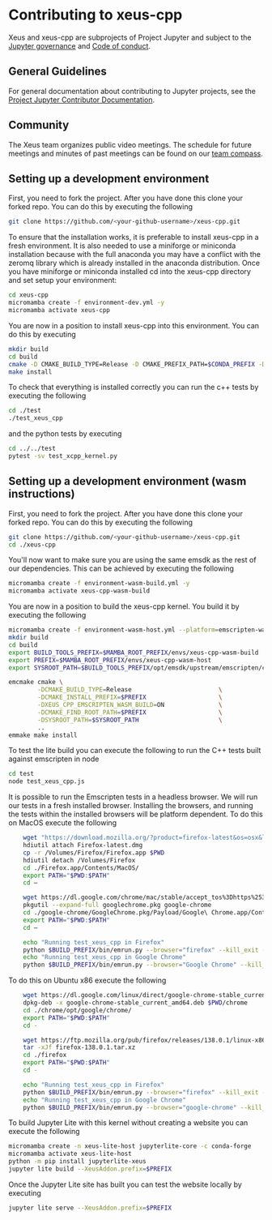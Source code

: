 # Contributing to xeus-cpp

Xeus and xeus-cpp are subprojects of Project Jupyter and subject to the
[Jupyter governance](https://github.com/jupyter/governance) and
[Code of conduct](https://github.com/jupyter/governance/blob/master/conduct/code_of_conduct.md).

## General Guidelines

For general documentation about contributing to Jupyter projects, see the
[Project Jupyter Contributor Documentation](https://docs.jupyter.org/en/latest/contributing/content-contributor.html).

## Community

The Xeus team organizes public video meetings. The schedule for future meetings and
minutes of past meetings can be found on our
[team compass](https://jupyter-xeus.github.io/).

## Setting up a development environment

First, you need to fork the project. After you have done this clone your forked repo. You can do this by 
executing the following

```bash
git clone https://github.com/<your-github-username>/xeus-cpp.git
```

To ensure that the installation works, it is preferable to install xeus-cpp in a fresh environment. It is
also needed to use a miniforge or miniconda installation because with the full anaconda you may have a 
conflict with the zeromq library which is already installed in the anaconda distribution. Once you have miniforge 
or miniconda installed cd into the xeus-cpp directory and set setup your environment:

```bash
cd xeus-cpp
micromamba create -f environment-dev.yml -y
micromamba activate xeus-cpp
```

You are now in a position to install xeus-cpp into this environment. You can do this by executing

```bash
mkdir build
cd build
cmake -D CMAKE_BUILD_TYPE=Release -D CMAKE_PREFIX_PATH=$CONDA_PREFIX -D CMAKE_INSTALL_PREFIX=$CONDA_PREFIX -D CMAKE_INSTALL_LIBDIR=lib ..
make install
```

To check that everything is installed correctly you can run the c++ tests by executing the following

```bash
cd ./test
./test_xeus_cpp
```

and the python tests by executing

```bash
cd ../../test
pytest -sv test_xcpp_kernel.py
```

## Setting up a development environment (wasm instructions)

First, you need to fork the project. After you have done this clone your forked repo. You can do this by 
executing the following

```bash
git clone https://github.com/<your-github-username>/xeus-cpp.git
cd ./xeus-cpp
```

You'll now want to make sure you are using the same emsdk as the rest of our dependencies. This can be achieved by executing 
the following
```bash
micromamba create -f environment-wasm-build.yml -y
micromamba activate xeus-cpp-wasm-build
```

You are now in a position to build the xeus-cpp kernel. You build it by executing the following
```bash
micromamba create -f environment-wasm-host.yml --platform=emscripten-wasm32
mkdir build
cd build
export BUILD_TOOLS_PREFIX=$MAMBA_ROOT_PREFIX/envs/xeus-cpp-wasm-build
export PREFIX=$MAMBA_ROOT_PREFIX/envs/xeus-cpp-wasm-host
export SYSROOT_PATH=$BUILD_TOOLS_PREFIX/opt/emsdk/upstream/emscripten/cache/sysroot

emcmake cmake \
        -DCMAKE_BUILD_TYPE=Release                        \
        -DCMAKE_INSTALL_PREFIX=$PREFIX                    \
        -DXEUS_CPP_EMSCRIPTEN_WASM_BUILD=ON               \
        -DCMAKE_FIND_ROOT_PATH=$PREFIX                    \
        -DSYSROOT_PATH=$SYSROOT_PATH                      \
        ..
emmake make install
```

To test the lite build you can execute the following to run the C++ tests built against emscripten in node

```bash
cd test
node test_xeus_cpp.js
```

It is possible to run the Emscripten tests in a headless browser. We will run our tests in a fresh installed browser. Installing the browsers, and running the tests within the installed browsers will be platform dependent. To do this on MacOS execute the following

```bash
    wget "https://download.mozilla.org/?product=firefox-latest&os=osx&lang=en-US" -O Firefox-latest.dmg
    hdiutil attach Firefox-latest.dmg
    cp -r /Volumes/Firefox/Firefox.app $PWD
    hdiutil detach /Volumes/Firefox
    cd ./Firefox.app/Contents/MacOS/
    export PATH="$PWD:$PATH"
    cd –

    wget https://dl.google.com/chrome/mac/stable/accept_tos%3Dhttps%253A%252F%252Fwww.google.com%252Fintl%252Fen_ph%252Fchrome%252Fterms%252F%26_and_accept_tos%3Dhttps%253A%252F%252Fpolicies.google.com%252Fterms/googlechrome.pkg
    pkgutil --expand-full googlechrome.pkg google-chrome
    cd ./google-chrome/GoogleChrome.pkg/Payload/Google\ Chrome.app/Contents/MacOS/
    export PATH="$PWD:$PATH"
    cd –

    echo "Running test_xeus_cpp in Firefox"
    python $BUILD_PREFIX/bin/emrun.py --browser="firefox" --kill_exit --browser-args="--headless"  test_xeus_cpp.html
    echo "Running test_xeus_cpp in Google Chrome"
    python $BUILD_PREFIX/bin/emrun.py --browser="Google Chrome" --kill_exit --browser-args="--headless  --no-sandbox"  test_xeus_cpp.html
```

To do this on Ubuntu x86 execute the following

```bash
    wget https://dl.google.com/linux/direct/google-chrome-stable_current_amd64.deb
    dpkg-deb -x google-chrome-stable_current_amd64.deb $PWD/chrome
    cd ./chrome/opt/google/chrome/
    export PATH="$PWD:$PATH"
    cd -

    wget https://ftp.mozilla.org/pub/firefox/releases/138.0.1/linux-x86_64/en-GB/firefox-138.0.1.tar.xz
    tar -xJf firefox-138.0.1.tar.xz
    cd ./firefox
    export PATH="$PWD:$PATH"
    cd -

    echo "Running test_xeus_cpp in Firefox"
    python $BUILD_PREFIX/bin/emrun.py --browser="firefox" --kill_exit --timeout 60 --browser-args="--headless"  test_xeus_cpp.html
    echo "Running test_xeus_cpp in Google Chrome"
    python $BUILD_PREFIX/bin/emrun.py --browser="google-chrome" --kill_exit --timeout 60 --browser-args="--headless --no-sandbox"  test_xeus_cpp.html
```

To build Jupyter Lite with this kernel without creating a website you can execute the following
```bash
micromamba create -n xeus-lite-host jupyterlite-core -c conda-forge
micromamba activate xeus-lite-host
python -m pip install jupyterlite-xeus
jupyter lite build --XeusAddon.prefix=$PREFIX
```

Once the Jupyter Lite site has built you can test the website locally by executing
```bash
jupyter lite serve --XeusAddon.prefix=$PREFIX
```
